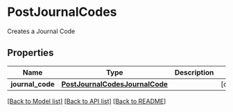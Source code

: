 # PostJournalCodes

Creates a Journal Code
## Properties
Name | Type | Description | Notes
------------ | ------------- | ------------- | -------------
**journal_code** | [**PostJournalCodesJournalCode**](PostJournalCodesJournalCode.md) |  | [optional] 

[[Back to Model list]](../README.md#documentation-for-models) [[Back to API list]](../README.md#documentation-for-api-endpoints) [[Back to README]](../README.md)


